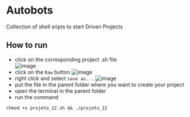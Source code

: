 # Autobots
Collection of shell sripts to start Driven Projects


## How to run

- click on the corresponding project .sh file <br/> ![image](https://user-images.githubusercontent.com/3311672/151236732-10982368-df59-4522-a4e7-fbe16612bd16.png)
- click on the `Raw` button ![image](https://user-images.githubusercontent.com/3311672/151235630-efe66da7-46ee-4451-87b4-7cc9a0b36406.png)
- right click and select `save as...` ![image](https://user-images.githubusercontent.com/3311672/151236511-b779eaaf-b5c0-48ad-85cc-1cc69301686d.png)
- put the file in the parent folder where you want to create your project
- open the terminal in the parent folder
- run the command 
 ```
 chmod +x projeto_12.sh && ./projeto_12
 ```

